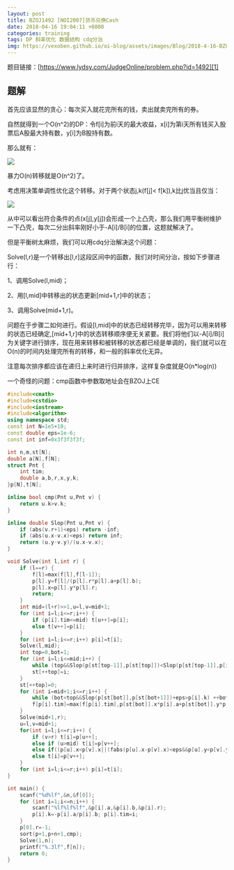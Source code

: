 ```yaml
---
layout: post
title: BZOJ1492 [NOI2007]货币兑换Cash
date: 2018-04-16 19:04:11 +0800
categories: training
tags: DP 斜率优化 数据结构 cdq分治
img: https://vexoben.github.io/oi-blog/assets/images/Blog/2018-4-16-BZOJ1492-%5BNoi2007%5D%E8%B4%A7%E5%B8%81%E5%85%91%E6%8D%A2Cash.JPG
---
```


题目链接：[https://www.lydsy.com/JudgeOnline/problem.php?id=1492][1]

## **题解**

首先应该显然的贪心：每次买入就花完所有的钱，卖出就卖完所有的券。

自然就得到一个O(n^2)的DP：令f[i]为前i天的最大收益，x[i]为第i天所有钱买入股票后A股最大持有数，y[i]为B股持有数。

那么就有：

![][2]

暴力O(n)转移就是O(n^2)了。

考虑用决策单调性优化这个转移。对于两个状态j,k(f[j]< f[k]),k比j优当且仅当：

![][3]

从中可以看出符合条件的点(x[j],y[j])会形成一个上凸壳，那么我们用平衡树维护一下凸壳，每次二分出斜率刚好小于-A[i]/B[i]的位置，这题就解决了。

但是平衡树太麻烦，我们可以用cdq分治解决这个问题：

Solve(l,r)是一个转移出[l,r]这段区间中的函数，我们对时间分治，按如下步骤进行：

1、调用Solve(l,mid)；

2、用[l,mid]中转移出的状态更新[mid+1,r]中的状态；

3、调用Solve(mid+1,r)。

问题在于步骤二如何进行。假设[l,mid]中的状态已经转移完毕，因为可以用来转移的状态已经确定,[mid+1,r]中的状态转移顺序便无关紧要。我们将他们以-A[i]/B[i]为关键字进行排序，现在用来转移和被转移的状态都已经是单调的，我们就可以在O(n)的时间内处理完所有的转移，和一般的斜率优化无异。

注意每次排序都应该在递归上来时进行归并排序，这样复杂度就是O(n*log(n))

一个奇怪的问题：cmp函数中参数取地址会在BZOJ上CE

```cpp
#include<cmath>
#include<cstdio>
#include<iostream>
#include<algorithm>
using namespace std;
const int N=1e5+10;
const double eps=1e-6;
const int inf=0x3f3f3f3f;

int n,m,st[N];
double a[N],f[N];
struct Pnt {
	int tim;
	double a,b,r,x,y,k;
}p[N],t[N];

inline bool cmp(Pnt u,Pnt v) {
	return u.k>v.k;
}

inline double Slop(Pnt u,Pnt v) {
	if (abs(v.r+1)<eps) return -inf;
	if (abs(u.x-v.x)<eps) return inf;
	return (u.y-v.y)/(u.x-v.x);
}

void Solve(int l,int r) {
	if (l==r) {
		f[l]=max(f[l],f[l-1]);
		p[l].y=f[l]/(p[l].r*p[l].a+p[l].b);
		p[l].x=p[l].y*p[l].r;
		return;
	}
	int mid=(l+r)>>1,u=l,v=mid+1;
	for (int i=l;i<=r;i++) {
		if (p[i].tim<=mid) t[u++]=p[i];
		else t[v++]=p[i];
	}
	for (int i=l;i<=r;i++) p[i]=t[i];
	Solve(l,mid);
	int top=0,bot=1;
	for (int i=l;i<=mid;i++) {
		while (top&&Slop(p[st[top-1]],p[st[top]])<Slop(p[st[top-1]],p[i])+eps) --top;
		st[++top]=i;
	}
	st[++top]=0;
	for (int i=mid+1;i<=r;i++) {
		while (bot<top&&Slop(p[st[bot]],p[st[bot+1]])+eps>p[i].k) ++bot;
		f[p[i].tim]=max(f[p[i].tim],p[st[bot]].x*p[i].a+p[st[bot]].y*p[i].b);
	}
	Solve(mid+1,r);
	u=l,v=mid+1;
	for(int i=l;i<=r;i++) {
		if (v>r) t[i]=p[u++];
		else if (u>mid) t[i]=p[v++];
		else if((p[u].x<p[v].x||(fabs(p[u].x-p[v].x)<eps&&p[u].y<p[v].y))) t[i]=p[u++];
		else t[i]=p[v++];
    }
	for (int i=l;i<=r;i++) p[i]=t[i];
}

int main() {
	scanf("%d%lf",&n,&f[0]);
	for (int i=1;i<=n;i++) {
		scanf("%lf%lf%lf",&p[i].a,&p[i].b,&p[i].r);
		p[i].k=-p[i].a/p[i].b; p[i].tim=i;
	}
	p[0].r=-1;
	sort(p+1,p+n+1,cmp);
	Solve(1,n);
	printf("%.3lf",f[n]);
	return 0;
}
```

[1]:https://www.lydsy.com/JudgeOnline/problem.php?id=1492
[2]: https://vexoben.github.io/oi-blog/assets/images/Blog/2018-4-16-BZOJ1492-%5BNoi2007%5D%E8%B4%A7%E5%B8%81%E5%85%91%E6%8D%A2Cash%282%29.JPG
[3]: https://vexoben.github.io/oi-blog/assets/images/Blog/2018-4-16-BZOJ1492-%5BNoi2007%5D%E8%B4%A7%E5%B8%81%E5%85%91%E6%8D%A2Cash(3).JPG